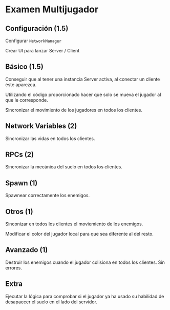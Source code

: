 # Examen Multijugador

## Configuración (1.5)

Configurar `NetworkManager`

Crear UI para lanzar Server / Client


## Básico (1.5)

Conseguir que al tener una instancia Server activa, al conectar un cliente éste aparezca.

Utilizando el código proporcionado hacer que solo se mueva el jugador al que le corresponde.

Sincronizar el movimiento de los jugadores en todos los clientes.

## Network Variables (2)

Sincronizar las vidas en todos los clientes.

## RPCs (2)

Sincronizar la mecánica del suelo en todos los clientes.

## Spawn (1)

Spawnear correctamente los enemigos.

## Otros (1)

Sinconizar en todos los clientes el moviemiento de los enemigos.

Modificar el color del jugador local para que sea diferente al del resto.

## Avanzado (1)

Destruir los enemigos cuando el jugador colisiona en todos los clientes. Sin errores.

## Extra

Ejecutar la lógica para comprobar si el jugador ya ha usado su habilidad de desapaecer el suelo en el lado del servidor.